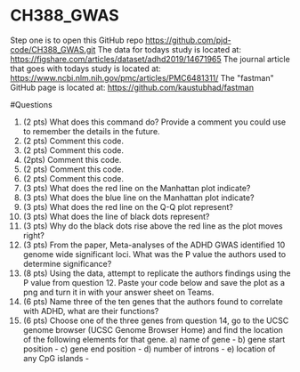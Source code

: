 # CH388_GWAS

Step one is to open this GitHub repo https://github.com/pjd-code/CH388_GWAS.git
The data for todays study is located at: https://figshare.com/articles/dataset/adhd2019/14671965
The journal article that goes with todays study is located at: https://www.ncbi.nlm.nih.gov/pmc/articles/PMC6481311/
The "fastman" GitHub page is located at: https://github.com/kaustubhad/fastman

#Questions
1.	(2 pts) What does this command do? Provide a comment you could use to remember the details in the future.
2.	(2 pts) Comment this code.
3.	(2 pts) Comment this code.
4.	(2pts) Comment this code.
5.	(2 pts) Comment this code.
6.	(2 pts) Comment this code.
7.	(3 pts) What does the red line on the Manhattan plot indicate?
8.	(3 pts) What does the blue line on the Manhattan plot indicate?
9.	(3 pts) What does the red line on the Q-Q plot represent?
10.	(3 pts) What does the line of black dots represent?
11.	(3 pts) Why do the black dots rise above the red line as the plot moves right?
12.	(3 pts) From the paper, Meta-analyses of the ADHD GWAS identified 10 genome wide significant loci. What was the P value the authors used to determine significance?
13.	(8 pts) Using the data, attempt to replicate the authors findings using the P value from question 12. Paste your code below and save the plot as a png and turn it in with your answer sheet on Teams.
14.	(6 pts) Name three of the ten genes that the authors found to correlate with ADHD, what are their functions?
15.	(6 pts) Choose one of the three genes from question 14, go to the UCSC genome browser (UCSC Genome Browser Home) and find the location of the following elements for that gene.
a) name of gene -
b) gene start position -
c) gene end position -
d) number of introns -
e) location of any CpG islands -
